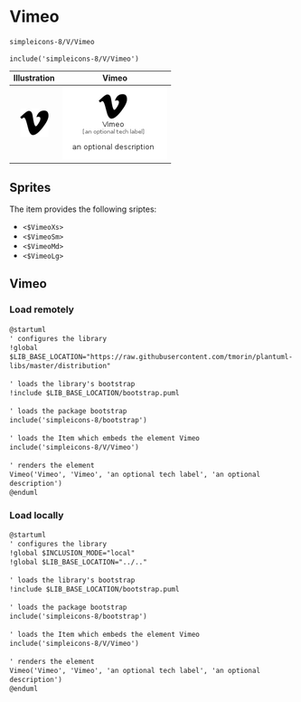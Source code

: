 # Vimeo


```text
simpleicons-8/V/Vimeo
```

```text
include('simpleicons-8/V/Vimeo')
```



| Illustration | Vimeo |
| :---: | :---: |
| ![illustration for Illustration](../../simpleicons-8/V/Vimeo.png) | ![illustration for Vimeo](../../simpleicons-8/V/Vimeo.Local.png) |



## Sprites
The item provides the following sriptes:

- `<$VimeoXs>`
- `<$VimeoSm>`
- `<$VimeoMd>`
- `<$VimeoLg>`





## Vimeo

### Load remotely
```plantuml
@startuml
' configures the library
!global $LIB_BASE_LOCATION="https://raw.githubusercontent.com/tmorin/plantuml-libs/master/distribution"

' loads the library's bootstrap
!include $LIB_BASE_LOCATION/bootstrap.puml

' loads the package bootstrap
include('simpleicons-8/bootstrap')

' loads the Item which embeds the element Vimeo
include('simpleicons-8/V/Vimeo')

' renders the element
Vimeo('Vimeo', 'Vimeo', 'an optional tech label', 'an optional description')
@enduml
```

### Load locally
```plantuml
@startuml
' configures the library
!global $INCLUSION_MODE="local"
!global $LIB_BASE_LOCATION="../.."

' loads the library's bootstrap
!include $LIB_BASE_LOCATION/bootstrap.puml

' loads the package bootstrap
include('simpleicons-8/bootstrap')

' loads the Item which embeds the element Vimeo
include('simpleicons-8/V/Vimeo')

' renders the element
Vimeo('Vimeo', 'Vimeo', 'an optional tech label', 'an optional description')
@enduml
```


